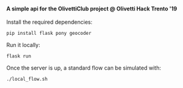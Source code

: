 #### A simple api for the OlivettiClub project @ Olivetti Hack Trento '19

Install the required dependencies:

```bash
pip install flask pony geocoder
```

Run it locally:

```bash
flask run
```

Once the server is up, a standard flow can be simulated with:

```bash
./local_flow.sh
```
